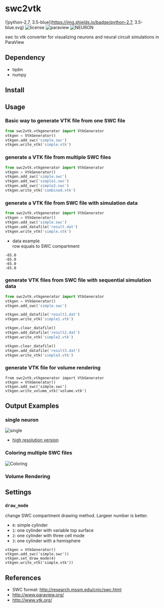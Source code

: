 # swc2vtk
![python-2.7, 3.5-blue](https://img.shields.io/badge/python-2.7, 3.5-blue.svg)
![license](https://img.shields.io/badge/license-apache-blue.svg)
![paraview](https://img.shields.io/badge/Paraview-5.2-green.svg)
![NEURON](https://img.shields.io/badge/NEURON-7.4-green.svg)

swc to vtk converter for visualizing neurons and neural circuit simulations in ParaView

## Dependency
- tqdm
- numpy

## Install

## Usage

### Basic way to generate VTK file from one SWC file
```python
from swc2vtk.vtkgenerator import VtkGenerator
vtkgen = VtkGenerator()
vtkgen.add_swc('simple.swc')
vtkgen.write_vtk('simple.vtk')
```

### generate a VTK file from multiple SWC files
```python
from swc2vtk.vtkgenerator import VtkGenerator
vtkgen = VtkGenerator()
vtkgen.add_swc('simple.swc')
vtkgen.add_swc('simple1.swc')
vtkgen.add_swc('simple2.swc')
vtkgen.write_vtk('combined.vtk')
```

### generate a VTK file from SWC file with simulation data
```python
from swc2vtk.vtkgenerator import VtkGenerator
vtkgen = VtkGenerator()
vtkgen.add_swc('simple.swc')
vtkgen.add_datafile('result.dat')
vtkgen.write_vtk('simple.vtk')
```

- data example  
row equals to SWC compartment
```
-65.0
-65.0
-65.0
-65.0
```

### generate VTK files from SWC file with sequential simulation data
```python
from swc2vtk.vtkgenerator import VtkGenerator
vtkgen = VtkGenerator()
vtkgen.add_swc('simple.swc')

vtkgen.add_datafile('result1.dat')
vtkgen.write_vtk('simple1.vtk')

vtkgen.clear_datafile()
vtkgen.add_datafile('result2.dat')
vtkgen.write_vtk('simple2.vtk')

vtkgen.clear_datafile()
vtkgen.add_datafile('result3.dat')
vtkgen.write_vtk('simple3.vtk')
```

### generate VTK file for volume rendering
```
from swc2vtk.vtkgenerator import VtkGenerator
vtkgen = VtkGenerator()
vtkgen.add_swc('simple.swc')
vtkgen.write_volume_vtk('volume.vtk')
```

## Output Examples
### single neuron
![single](https://github.com/DaisukeMiyamoto/swc2vtk/releases/download/v0.01/singleneuron_small.png)

- [high resolution version](https://github.com/DaisukeMiyamoto/swc2vtk/releases/download/v0.01/singleneuron.png)

### Coloring multiple SWC files
![Coloring](https://github.com/DaisukeMiyamoto/swc2vtk/releases/download/v0.01/standardbrain_small20170110.png)

### Volume Rendering

## Settings
### `draw_mode`
change SWC compartment drawing method. Largeer number is better.
- `0`: simple cylinder
- `1`: one cylinder with variable top surface
- `2`: one cylinder with three cell mode
- `3`: one cylinder with a hemisphere

```
vtkgen = VtkGenerator()
vtkgen.add_swc('simple.swc'))
vtkgen.set_draw_mode(4)
vtkgen.write_vtk('simple.vtk'))
```

## References
- SWC format: http://research.mssm.edu/cnic/swc.html
- http://www.paraview.org/
- http://www.vtk.org/
